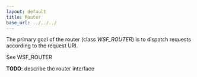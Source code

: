 ```yaml
---
layout: default
title: Router
base_url: ../../../
---
```

The primary goal of the router (class _WSF_ROUTER_) is to dispatch requests according to the request URI.

See WSF_ROUTER

**TODO**: describe the router interface

